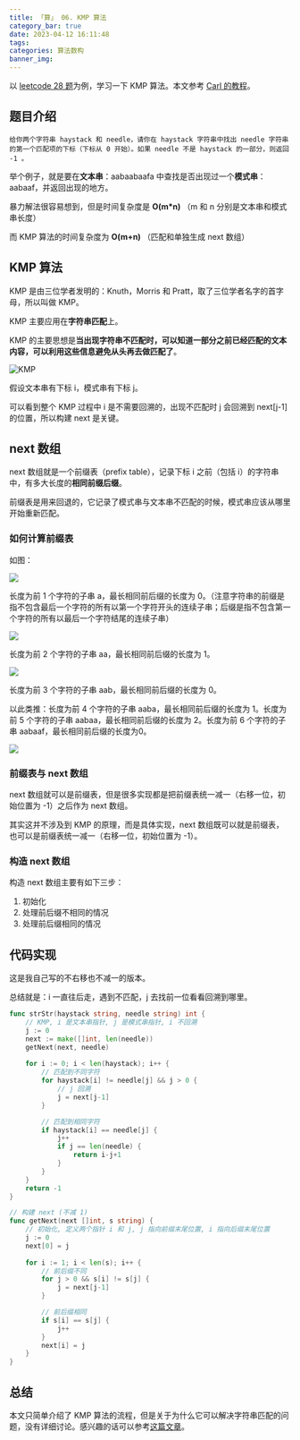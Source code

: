 ```yaml
---
title: 「算」 06. KMP 算法
category_bar: true
date: 2023-04-12 16:11:48
tags:
categories: 算法数构
banner_img:
---
```


以 [leetcode 28 题](https://leetcode.cn/problems/find-the-index-of-the-first-occurrence-in-a-string)为例，学习一下 KMP 算法。本文参考 [Carl 的教程](https://programmercarl.com/0028.%E5%AE%9E%E7%8E%B0strStr.html#_28-%E5%AE%9E%E7%8E%B0-strstr)。

<!-- more -->

## 题目介绍

`给你两个字符串 haystack 和 needle，请你在 haystack 字符串中找出 needle 字符串的第一个匹配项的下标（下标从 0 开始）。如果 needle 不是 haystack 的一部分，则返回 -1 。`

举个例子，就是要在**文本串**：aabaabaafa 中查找是否出现过一个**模式串**：aabaaf，并返回出现的地方。

暴力解法很容易想到，但是时间复杂度是 **O(m*n)** （m 和 n 分别是文本串和模式串长度）

而 KMP 算法的时间复杂度为 **O(m+n)** （匹配和单独生成 next 数组）

## KMP 算法

KMP 是由三位学者发明的：Knuth，Morris 和 Pratt，取了三位学者名字的首字母，所以叫做 KMP。

KMP 主要应用在**字符串匹配**上。

KMP 的主要思想是**当出现字符串不匹配时，可以知道一部分之前已经匹配的文本内容，可以利用这些信息避免从头再去做匹配了**。

![KMP](1.gif)

假设文本串有下标 i，模式串有下标 j。

可以看到整个 KMP 过程中 i 是不需要回溯的，出现不匹配时 j 会回溯到 next[j-1] 的位置，所以构建 next 是关键。

## next 数组

next 数组就是一个前缀表（prefix table），记录下标 i 之前（包括 i）的字符串中，有多大长度的**相同前缀后缀**。

前缀表是用来回退的，它记录了模式串与文本串不匹配的时候，模式串应该从哪里开始重新匹配。

### 如何计算前缀表

如图：

![](2.png)

长度为前 1 个字符的子串 a，最长相同前后缀的长度为 0。（注意字符串的前缀是指不包含最后一个字符的所有以第一个字符开头的连续子串；后缀是指不包含第一个字符的所有以最后一个字符结尾的连续子串）

![](3.png)

长度为前 2 个字符的子串 aa，最长相同前后缀的长度为 1。

![](4.png)

长度为前 3 个字符的子串 aab，最长相同前后缀的长度为 0。

以此类推：长度为前 4 个字符的子串 aaba，最长相同前后缀的长度为 1。长度为前 5 个字符的子串 aabaa，最长相同前后缀的长度为 2。长度为前 6 个字符的子串 aabaaf，最长相同前后缀的长度为0。

![](5.png)

### 前缀表与 next 数组

next 数组就可以是前缀表，但是很多实现都是把前缀表统一减一（右移一位，初始位置为 -1）之后作为 next 数组。

其实这并不涉及到 KMP 的原理，而是具体实现，next 数组既可以就是前缀表，也可以是前缀表统一减一（右移一位，初始位置为 -1）。

### 构造 next 数组

构造 next 数组主要有如下三步：

1. 初始化
2. 处理前后缀不相同的情况
3. 处理前后缀相同的情况

## 代码实现

这是我自己写的不右移也不减一的版本。

总结就是：i 一直往后走，遇到不匹配，j 去找前一位看看回溯到哪里。

```go
func strStr(haystack string, needle string) int {
    // KMP, i 是文本串指针, j 是模式串指针, i 不回溯 
    j := 0
    next := make([]int, len(needle))
    getNext(next, needle)
    
    for i := 0; i < len(haystack); i++ {
        // 匹配到不同字符
        for haystack[i] != needle[j] && j > 0 {
            // j 回溯
            j = next[j-1]
        }

        // 匹配到相同字符
        if haystack[i] == needle[j] {
            j++
            if j == len(needle) {
                return i-j+1
            }
        }
    }
    return -1
}

// 构建 next (不减 1)
func getNext(next []int, s string) {
    // 初始化, 定义两个指针 i 和 j, j 指向前缀末尾位置, i 指向后缀末尾位置
    j := 0
    next[0] = j
    
    for i := 1; i < len(s); i++ {
        // 前后缀不同
        for j > 0 && s[i] != s[j] {
            j = next[j-1]
        }

        // 前后缀相同
        if s[i] == s[j] {
            j++
        }
        next[i] = j
    }
}
```

## 总结

本文只简单介绍了 KMP 算法的流程，但是关于为什么它可以解决字符串匹配的问题，没有详细讨论。感兴趣的话可以参考[这篇文章](https://blog.csdn.net/weixin_52622200/article/details/110563434)。